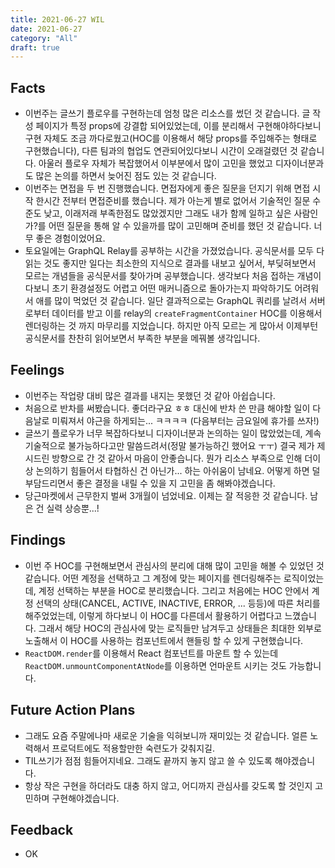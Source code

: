 ```yaml
---
title: 2021-06-27 WIL
date: 2021-06-27
category: "All"
draft: true
---
```


## Facts

- 이번주는 글쓰기 플로우를 구현하는데 엄청 많은 리소스를 썼던 것 같습니다. 글 작성 페이지가 특정 props에 강결합 되어있었는데, 이를 분리해서 구현해야하다보니 구현 자체도 조금 까다로웠고(HOC를 이용해서 해당 props를 주입해주는 형태로 구현했습니다), 다른 팀과의 협업도 연관되어있다보니 시간이 오래걸렸던 것 같습니다. 아울러 플로우 자체가 복잡했어서 이부분에서 많이 고민을 했었고 디자이너분과도 많은 논의를 하면서 늦어진 점도 있는 것 같습니다.
- 이번주는 면접을 두 번 진행했습니다. 면접자에게 좋은 질문을 던지기 위해 면접 시작 한시간 전부터 면접준비를 했습니다. 제가 아는게 별로 없어서 기술적인 질문 수준도 낮고, 이래저래 부족한점도 많았겠지만 그래도 내가 함께 일하고 싶은 사람인가?를 어떤 질문을 통해 알 수 있을까를 많이 고민해며 준비를 했던 것 같습니다. 너무 좋은 경험이었어요.
- 토요일에는 GraphQL Relay를 공부하는 시간을 가졌었습니다. 공식문서를 모두 다 읽는 것도 좋지만 일다는 최소한의 지식으로 결과를 내보고 싶어서, 부딪혀보면서 모르는 개념들을 공식문서를 찾아가며 공부했습니다. 생각보다 처음 접하는 개념이다보니 초기 환경설정도 어렵고 어떤 매커니즘으로 돌아가는지 파악하기도 어려워서 애를 많이 먹었던 것 같습니다. 일단 결과적으로는 GraphQL 쿼리를 날려서 서버로부터 데이터를 받고 이를 relay의 `createFragmentContainer` HOC를 이용해서 렌더링하는 것 까지 마무리를 지었습니다. 하지만 아직 모르는 게 많아서 이제부턴 공식문서를 찬찬히 읽어보면서 부족한 부분을 메꿔볼 생각입니다.

## Feelings

- 이번주는 작업량 대비 많은 결과를 내지는 못했던 것 같아 아쉽습니다.
- 처음으로 반차를 써봤습니다. 좋더라구요 ㅎㅎ 대신에 반차 쓴 만큼 해야할 일이 다음날로 미뤄져서 야근을 하게되는... ㅋㅋㅋㅋ (다음부터는 금요일에 휴가를 쓰자!)
- 글쓰기 플로우가 너무 복잡하다보니 디자이너분과 논의하는 일이 많았었는데, 계속 기술적으로 불가능하다고만 말씀드려서(정말 불가능하긴 했어요 ㅜㅜ) 결국 제가 제시드린 방향으로 간 것 같아서 마음이 안좋습니다. 뭔가 리소스 부족으로 인해 더이상 논의하기 힘들어서 타협하신 건 아닌가... 하는 아쉬움이 남네요. 어떻게 하면 덜 부담드리면서 좋은 결정을 내릴 수 있을 지 고민을 좀 해봐야겠습니다. 
- 당근마켓에서 근무한지 벌써 3개월이 넘었네요. 이제는 잘 적응한 것 같습니다. 남은 건 실력 상승뿐...!

## Findings

- 이번 주 HOC를 구현해보면서 관심사의 분리에 대해 많이 고민을 해볼 수 있었던 것 같습니다. 어떤 계정을 선택하고 그 계정에 맞는 페이지를 렌더링해주는 로직이었는데, 계정 선택하는 부분을 HOC로 분리했습니다. 그리고 처음에는 HOC 안에서 계정 선택의 상태(CANCEL, ACTIVE, INACTIVE, ERROR, ... 등등)에 따른 처리를 해주었었는데, 이렇게 하다보니 이 HOC를 다른데서 활용하기 어렵다고 느꼈습니다. 그래서 해당 HOC의 관심사에 맞는 로직들만 남겨두고 상태들은 최대한 외부로 노출해서 이 HOC를 사용하는 컴포넌트에서 핸들링 할 수 있게 구현했습니다.
- `ReactDOM.render`를 이용해서 React 컴포넌트를 마운트 할 수 있는데 `ReactDOM.unmountComponentAtNode`를 이용하면 언마운트 시키는 것도 가능합니다.

## Future Action Plans

- 그래도 요즘 주말에나마 새로운 기술을 익혀보니까 재미있는 것 같습니다. 얼른 노력해서 프로덕트에도 적용할만한 숙련도가 갖춰지길.
- TIL쓰기가 점점 힘들어지네요. 그래도 끝까지 놓지 않고 쓸 수 있도록 해야겠습니다.
- 항상 작은 구현을 하더라도 대충 하지 않고, 어디까지 관심사를 갖도록 할 것인지 고민하며 구현해야겠습니다.

## Feedback

- OK
